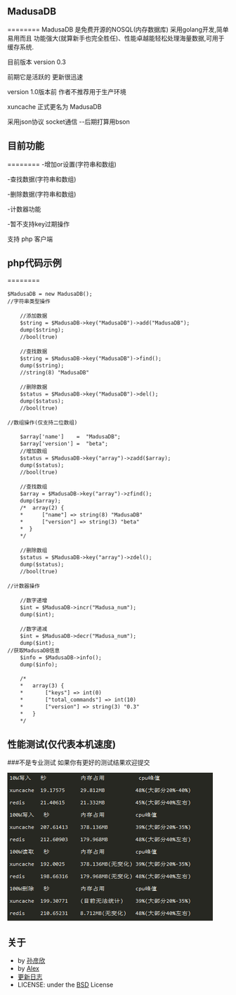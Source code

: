 ## MadusaDB
========
MadusaDB 是免费开源的NOSQL(内存数据库) 采用golang开发,简单易用而且 功能强大(就算新手也完全胜任)、性能卓越能轻松处理海量数据,可用于缓存系统.

目前版本 version 0.3

前期它是活跃的 更新很迅速

version 1.0版本前 作者不推荐用于生产环境

xuncache 正式更名为 MadusaDB

采用json协议 socket通信 --后期打算用bson

## 目前功能
========
-增加or设置(字符串和数组)

-查找数据(字符串和数组)

-删除数据(字符串和数组)

-计数器功能

-暂不支持key过期操作

支持 php 客户端 
## php代码示例
========

	$MadusaDB = new MadusaDB();
    //字符串类型操作

        //添加数据
        $string = $MadusaDB->key("MadusaDB")->add("MadusaDB");
        dump($string);
        //bool(true)

        //查找数据
        $string = $MadusaDB->key("MadusaDB")->find();
        dump($string);
        //string(8) "MadusaDB"

        //删除数据
        $status = $MadusaDB->key("MadusaDB")->del();
        dump($status);
        //bool(true)

    //数组操作(仅支持二位数组)

        $array['name']    =  "MadusaDB";
        $array['version'] =  "beta";
        //增加数组
        $status = $MadusaDB->key("array")->zadd($array);
        dump($status);
        //bool(true)

        //查找数组
        $array = $MadusaDB->key("array")->zfind();
        dump($array);
        /*  array(2) {
        *      ["name"] => string(8) "MadusaDB"
        *      ["version"] => string(3) "beta"
        *  }
        */

        //删除数组
        $status = $MadusaDB->key("array")->zdel();
        dump($status);
        //bool(true)

    //计数器操作

        //数字递增
        $int = $MadusaDB->incr("Madusa_num");
        dump($int);
        
        //数字递减
        $int = $MadusaDB->decr("Madusa_num");
        dump($int);
    //获取MadusaDB信息
        $info = $MadusaDB->info();
        dump($info);
        
        /*
        *   array(3) {
        *       ["keys"] => int(0)
        *       ["total_commands"] => int(10)
        *       ["version"] => string(3) "0.3"
        *   }
        */
	
## 性能测试(仅代表本机速度)
###不是专业测试 如果你有更好的测试结果欢迎提交

![](images/property.png?raw=true)

## 关于
- by [孙彦欣](http://weibo.com/sun8911879)
- by [Alex](https://github.com/cocoa-alex)
-    [更新日志](https://github.com/cocoa-alex/MadusaDB/blob/master/UPDATE.md)
- LICENSE: under the [BSD](https://github.com/cocoa-alex/MadusaDB/blob/master/LICENSE-BSD.md) License